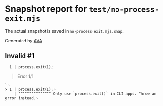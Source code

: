 # Snapshot report for `test/no-process-exit.mjs`

The actual snapshot is saved in `no-process-exit.mjs.snap`.

Generated by [AVA](https://avajs.dev).

## Invalid #1
      1 | process.exit(1);

> Error 1/1

    `␊
    > 1 | process.exit(1);␊
        | ^^^^^^^^^^^^^^^ Only use `process.exit()` in CLI apps. Throw an error instead.␊
    `
